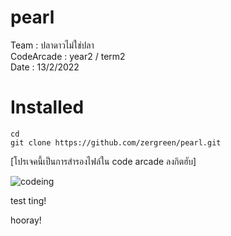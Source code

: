 # pearl
<p> Team : ปลาดาวไม่ใช่ปลา <br>
CodeArcade : year2 / term2 <br>
Date : 13/2/2022 </p>

# Installed
    cd 
    git clone https://github.com/zergreen/pearl.git

[โปรเจคนี้เป็นการสำรองไฟล์ใน code arcade ลงกิตฮับ]

![codeing](https://i.imgur.com/MvMxQ1a.gif)

<!-- ![alt meme](src/meme.jpg "meme will show") -->

<!-- ![](src/r1_p1_run.jpg); -->

test ting!

hooray!
